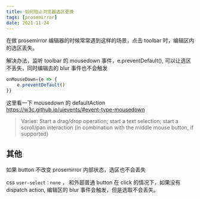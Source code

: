 ```yaml
---
title: 如何阻止浏览器选区更换
tags: [prosemirror]
date: 2021-11-24
---
```


在做 prosemirror 编辑器的时候常常遇到这样的场景，点击 toolbar 时，编辑区内的选区丢失。

解决办法，监听 toolbar 的 mousedown 事件，e.preventDefault(), 可以让选区不丢失，同时编辑去的 blur 事件也不会触发

```js
onMouseDown={e => {
    e.preventDefault()
}}
```

这里看一下 mousedown 的 defaultAction
https://w3c.github.io/uievents/#event-type-mousedown

> Varies: Start a drag/drop operation; start a text selection; start a scroll/pan interaction (in combination with the middle mouse button, if supported)

## 其他

如果 button 不改变 prosemirror 内部状态，选区也不会丢失

css `user-select：none` ， 和外部普通 button 在 click 的情况下，如果没有 dispatch action, 编辑区的 blur 事件会触发，但是选取不会丢失。

